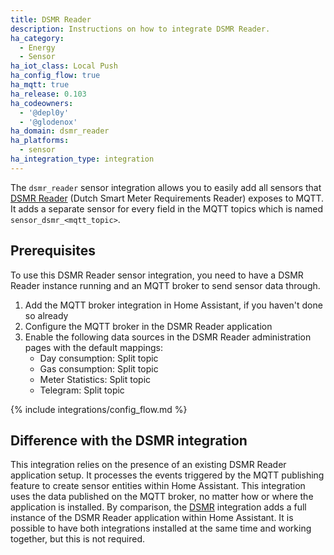 ```yaml
---
title: DSMR Reader
description: Instructions on how to integrate DSMR Reader.
ha_category:
  - Energy
  - Sensor
ha_iot_class: Local Push
ha_config_flow: true
ha_mqtt: true
ha_release: 0.103
ha_codeowners:
  - '@depl0y'
  - '@glodenox'
ha_domain: dsmr_reader
ha_platforms:
  - sensor
ha_integration_type: integration
---
```


The `dsmr_reader` sensor integration allows you to easily add all sensors that [DSMR Reader](https://dsmr-reader.readthedocs.io/en/latest/) (Dutch Smart Meter Requirements Reader) exposes to MQTT. It adds a separate sensor for every field in the MQTT topics which is named `sensor_dsmr_<mqtt_topic>`.

## Prerequisites

To use this DSMR Reader sensor integration, you need to have a DSMR Reader instance running and an MQTT broker to send sensor data through.

1. Add the MQTT broker integration in Home Assistant, if you haven't done so already
2. Configure the MQTT broker in the DSMR Reader application
3. Enable the following data sources in the DSMR Reader administration pages with the default mappings:
   - Day consumption: Split topic
   - Gas consumption: Split topic
   - Meter Statistics: Split topic
   - Telegram: Split topic

{% include integrations/config_flow.md %}

## Difference with the DSMR integration

This integration relies on the presence of an existing DSMR Reader application setup. It processes the events triggered by the MQTT publishing feature to create sensor entities within Home Assistant. This integration uses the data published on the MQTT broker, no matter how or where the application is installed. By comparison, the [DSMR](/integrations/dsmr/) integration adds a full instance of the DSMR Reader application within Home Assistant. It is possible to have both integrations installed at the same time and working together, but this is not required.
